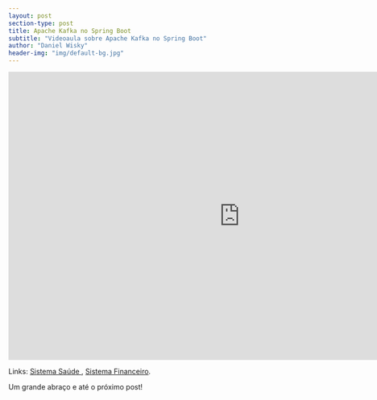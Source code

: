 ```yaml
---
layout: post
section-type: post
title: Apache Kafka no Spring Boot
subtitle: "Videoaula sobre Apache Kafka no Spring Boot"
author: "Daniel Wisky"
header-img: "img/default-bg.jpg"
---
```


<iframe width="917" height="573" src="https://www.youtube-nocookie.com/embed/tkj0Qpm4OgI" title="Videoaula sobre Apache Kafka no Spring Boot" frameborder="0" allow="accelerometer; autoplay; encrypted-media; gyroscope; picture-in-picture" allowfullscreen></iframe>

Links:
<a href="https://github.com/danielwisky/sistema-saude" target="\_blank">Sistema Saúde
</a>,
<a href="https://github.com/danielwisky/sistema-financeiro" target="\_blank">Sistema Financeiro</a>.

Um grande abraço e até o próximo post!
